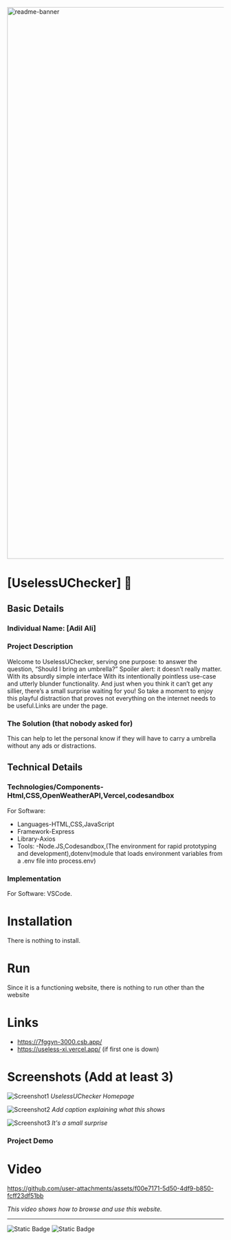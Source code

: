 <img width="1280" alt="readme-banner" src="https://github.com/user-attachments/assets/b650f3db-a315-43ee-b2f0-1dbfd1d89810">

# [UselessUChecker] 🎯


## Basic Details
### Individual Name: [Adil Ali]

### Project Description
Welcome to UselessUChecker, serving one purpose: to answer the question, “Should I bring an umbrella?” Spoiler alert: it doesn’t really matter. With its absurdly simple interface  With its intentionally pointless use-case and utterly blunder functionality. And just when you think it can’t get any sillier, there’s a small surprise waiting for you! So take a moment to enjoy this playful distraction that proves not everything on the internet needs to be useful.Links are under the page.


### The Solution (that nobody asked for)
This can help to let the personal know if they will have to carry a umbrella without any ads or distractions.

## Technical Details
### Technologies/Components-Html,CSS,OpenWeatherAPI,Vercel,codesandbox
For Software:
- Languages-HTML,CSS,JavaScript
- Framework-Express
- Library-Axios
- Tools: -Node.JS,Codesandbox,(The environment for rapid prototyping and development),dotenv(module that loads environment variables from a .env file into process.env)

### Implementation
For Software: VSCode.
# Installation
There is nothing to install.
# Run
Since it is a functioning website, there is nothing to run other than the website
# Links
- https://7fggyn-3000.csb.app/
- https://useless-xi.vercel.app/ (if first one is down)


# Screenshots (Add at least 3)
![Screenshot1](![photo_6138479547524432508_w](https://github.com/user-attachments/assets/bdf57b00-5341-49ea-8efc-d9c706a837c3)
)
*UselessUChecker Homepage*

![Screenshot2](![photo_6138479547524432506_w](https://github.com/user-attachments/assets/89448819-10b3-403f-ad67-f58ff8ba8e58)
)
*Add caption explaining what this shows*

![Screenshot3](![photo_6138479547524432509_w](https://github.com/user-attachments/assets/03114c04-8ca2-4353-acc8-8938d03c786d)
)
*It's a small surprise*


### Project Demo
# Video


https://github.com/user-attachments/assets/f00e7171-5d50-4df9-b850-fcff23df51bb


*This video shows how to browse and use this website.*


---


![Static Badge](https://img.shields.io/badge/TinkerHub-24?color=%23000000&link=https%3A%2F%2Fwww.tinkerhub.org%2F)
![Static Badge](https://img.shields.io/badge/UselessProject--24-24?link=https%3A%2F%2Fwww.tinkerhub.org%2Fevents%2FQ2Q1TQKX6Q%2FUseless%2520Projects)
